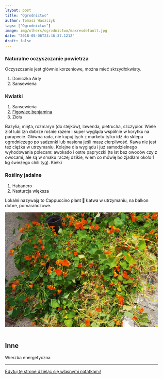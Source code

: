```yaml
---
layout: post
title: "Ogrodnictwo"
author: Tomasz Waszczyk
tags: ["Ogrodnictwo"]
image: img/others/ogrodnictwo/maxresdefault.jpg
date: "2018-05-06T23:46:37.121Z"
draft: false
---
```


### Naturalne oczyszczanie powietrza

Oczyszczanie jest głównie korzeniowe, można mieć skrzydłokwiaty.

1. Doniczka Airly
2. Sansewieria

### Kwiatki

1. Sansewieria
2. [Figowiec benjamina](https://pl.m.wikipedia.org/wiki/Figowiec_benjamina)
3. Zioła

Bazylia, mięta, rozmaryn (do stejków), lawenda, pietrucha, szczypior. Wiele ziół lubi tzn dobrze rośnie razem i super wygląda wspólnie w korytku na parapecie. Główna rada, nie kupuj tych z marketu tylko idź do sklepu ogrodniczego po sadzonki lub nasiona jeśli masz cierpliwość. Kawa nie jest też ciężka w utrzymaniu. Kolejne dla wyglądu i już samodzielnego wyhodowania polecam: awokado i ostre papryczki (te ist bez owoców czy z owocami, ale są w smaku raczej dzikie, wiem co mówię bo zjadłam około 1 kg świeżego chili tyg). Kiełki

### Rośliny jadalne

1. Habanero
2. Nasturcja większa
<!-- https://zielonyogrodek.pl/katalog-roslin/pnacza/9526-nasturcja-wieksza -->

Lokalni nazywają to Cappuccino plant 🧡 Łatwa w utrzymaniu, na balkon dobre, pomarańczowe.

<img src="./img/others/ogrodnictwo/nasturcja.jpeg"><br><br>

## Inne

Wierzba energetyczna

---

<a href="https://github.com/TomaszWaszczyk/historia.waszczyk.com/edit/master/src/content/ogrodnictwo.md" target="_blank">Edytuj tę stronę dzieląc się własnymi notatkami!</a>
